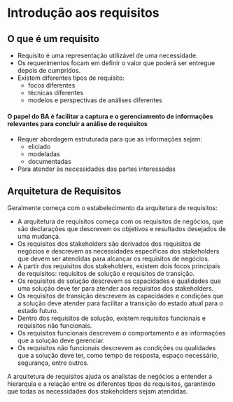 # Introdução aos requisitos

## O que é um requisito

- Requisito é uma representação utilizável de uma necessidade.
- Os requerimentos focam em definir o valor que poderá ser entregue depois de cumpridos.
- Existem diferentes tipos de requisito:
	- focos diferentes
	- técnicas diferentes
	- modelos e perspectivas de análises diferentes

#### O papel do BA é facilitar a captura e o gerenciamento de informações relevantes para concluir a análise de requisitos

- Requer abordagem estruturada para que as informações sejam:
	- eliciado
	- modeladas
	- documentadas
- Para atender às necessidades das partes interessadas

## Arquitetura de Requisitos 

Geralmente começa com o estabelecimento da arquitetura de requisitos:

- A arquitetura de requisitos começa com os requisitos de negócios, que são declarações que descrevem os objetivos e resultados desejados de uma mudança.
- Os requisitos dos stakeholders são derivados dos requisitos de negócios e descrevem as necessidades específicas dos stakeholders que devem ser atendidas para alcançar os requisitos de negócios.
- A partir dos requisitos dos stakeholders, existem dois focos principais de requisitos: requisitos de solução e requisitos de transição.
- Os requisitos de solução descrevem as capacidades e qualidades que uma solução deve ter para atender aos requisitos dos stakeholders.
- Os requisitos de transição descrevem as capacidades e condições que a solução deve atender para facilitar a transição do estado atual para o estado futuro.
- Dentro dos requisitos de solução, existem requisitos funcionais e requisitos não funcionais.
- Os requisitos funcionais descrevem o comportamento e as informações que a solução deve gerenciar.
- Os requisitos não funcionais descrevem as condições ou qualidades que a solução deve ter, como tempo de resposta, espaço necessário, segurança, entre outros.

A arquitetura de requisitos ajuda os analistas de negócios a entender a hierarquia e a relação entre os diferentes tipos de requisitos, garantindo que todas as necessidades dos stakeholders sejam atendidas.